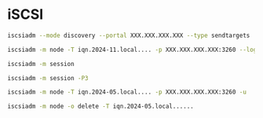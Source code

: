 # iSCSI

```sh title="Search for iSCSI targets"
iscsiadm --mode discovery --portal XXX.XXX.XXX.XXX --type sendtargets
```

```sh title="Login"
iscsiadm -m node -T iqn.2024-11.local.... -p XXX.XXX.XXX.XXX:3260 --login
```

```sh title="Check iSCSI sessions"
iscsiadm -m session
```

```sh title="Check iSCSI sessions including LUINS and block devices"
iscsiadm -m session -P3
```

```sh title="Logout of iSCSI session"
iscsiadm -m node -T iqn.2024-05.local.... -p XXX.XXX.XXX.XXX:3260 -u
```

```sh title="Remove iSCSI target"
iscsiadm -m node -o delete -T iqn.2024-05.local......
```
